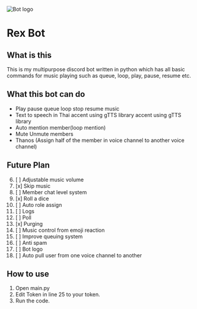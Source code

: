 ![Bot logo](https://cdn.discordapp.com/emojis/761257886755323904.png) 

# Rex Bot

## What is this 
This is my multipurpose discord bot written in python which has all basic commands for music playing such as queue, loop, play, pause, resume etc.
## What this bot can do 

 - Play pause queue loop stop resume music  
 - Text to speech in Thai accent using gTTS library  accent using gTTS  library
 - Auto mention member(loop mention)   
 - Mute Unmute members
 - Thanos (Assign half of the member in voice channel to another voice channel)
    
 ## Future Plan
 
 6. [ ] Adjustable music volume
 7. [x] Skip music
 8. [ ] Member chat level system
 9. [x] Roll a dice
 10. [ ] Auto role assign
 11. [ ] Logs
 12. [ ] Poll
 13. [x]  Purging
 14. [ ] Music control from emoji reaction
 15. [ ] Improve queuing system
 16. [ ] Anti spam
 17. [ ] Bot logo
 18. [ ] Auto pull user from one voice channel to another
## How to use
 1. Open main.py
 2. Edit Token in line 25 to your token.
 3. Run the code.
 
